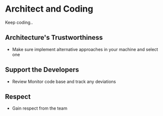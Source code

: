 # Architect and Coding

Keep coding..

## Architecture's Trustworthiness
- Make sure implement alternative approaches in your machine and select one
## Support the Developers
- Review Monitor code base and track any deviations

## Respect
- Gain respect from the team